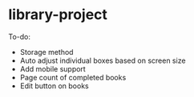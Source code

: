 # library-project

To-do:
- Storage method
- Auto adjust individual boxes based on screen size
- Add mobile support
- Page count of completed books
- Edit button on books